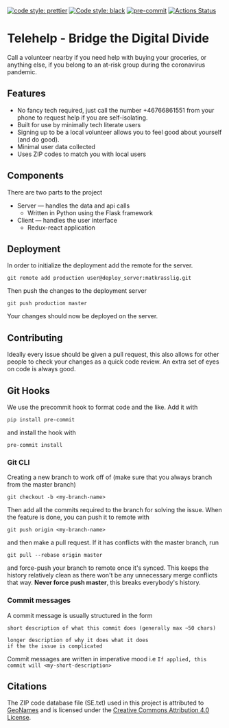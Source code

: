 <a href="https://github.com/prettier/prettier/"><img alt="code style: prettier" src="https://img.shields.io/badge/code_style-prettier-ff69b4.svg?style=flat-square"></a>
<a href="https://github.com/psf/black"><img alt="Code style: black" src="https://img.shields.io/badge/code%20style-black-000000.svg"></a>
[![pre-commit](https://img.shields.io/badge/pre--commit-enabled-brightgreen?logo=pre-commit&logoColor=white)](https://github.com/pre-commit/pre-commit)
[![Actions Status](https://github.com/dekvall/matkrasslig/workflows/pre-commit/badge.svg)](https://github.com/dekvall/matkrasslig/actions)

# Telehelp - Bridge the Digital Divide

Call a volunteer nearby if you need help with buying your groceries, or anything else, if you belong to an at-risk group during the coronavirus pandemic.

## Features

- No fancy tech required, just call the number +46766861551 from your phone to request help if you are self-isolating.
- Built for use by minimally tech literate users
- Signing up to be a local volunteer allows you to feel good about yourself (and do good).
- Minimal user data collected
- Uses ZIP codes to match you with local users

## Components

There are two parts to the project

- Server &mdash; handles the data and api calls
  - Written in Python using the Flask framework
- Client &mdash; handles the user interface
  - Redux-react application

## Deployment

In order to initialize the deployment add the remote for the server.

```
git remote add production user@deploy_server:matkrasslig.git
```

Then push the changes to the deployment server

```
git push production master
```

Your changes should now be deployed on the server.

## Contributing

Ideally every issue should be given a pull request, this also allows for other people to check your changes as a quick code review. An extra set of eyes on code is always good.

## Git Hooks

We use the precommit hook to format code and the like. Add it with

```
pip install pre-commit
```

and install the hook with

```
pre-commit install
```

### Git CLI

Creating a new branch to work off of (make sure that you always branch from the master branch)

```
git checkout -b <my-branch-name>
```

Then add all the commits required to the branch for solving the issue.
When the feature is done, you can push it to remote with

```
git push origin <my-branch-name>
```

and then make a pull request.
If it has conflicts with the master branch, run

```
git pull --rebase origin master
```

and force-push your branch to remote once it's synced. This keeps the history relatively clean as there won't be any unnecessary merge conflicts that way. **Never force push master**, this breaks everybody's history.

### Commit messages

A commit message is usually structured in the form

```
short description of what this commit does (generally max ~50 chars)

longer description of why it does what it does
if the the issue is complicated
```

Commit messages are written in imperative mood i.e `If applied, this commit will <my-short-description>`

## Citations

The ZIP code database file (SE.txt) used in this project is attributed to [GeoNames](http://download.geonames.org/export/zip/) and is licensed under the [Creative Commons Attribution 4.0 License](https://creativecommons.org/licenses/by/4.0/).
